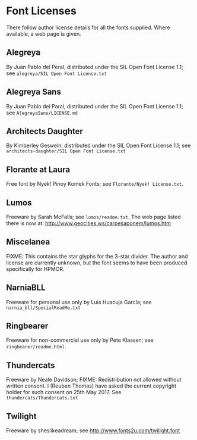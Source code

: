 # Font Licenses

There follow author license details for all the fonts supplied. Where available, a web page is given.

## Alegreya

By Juan Pablo del Peral, distributed under the SIL Open Font License 1.1; see `alegreya/SIL Open Font License.txt`

## Alegreya Sans

By Juan Pablo del Paral, distributed under the SIL Open Font License 1.1; see `AlegreyaSans/LICENSE.md`

## Architects Daughter

By Kimberley Gesweln, distributed under the SIL Open Font License 1.1; see `architects-daughter/SIL Open Font License.txt`

## Florante at Laura

Free font by Nyek! Pinoy Komek Fonts; see `Florante/Nyek! License.txt`.

## Lumos

Freeware by Sarah McFalls; see `lumos/readme.txt`. The web page listed there is now at: http://www.geocities.ws/carpesaponem/lumos.htm

## Miscelanea

FIXME: This contains the star glyphs for the 3-star divider. The author and license are currently unknown, but the font seems to have been produced specifically for HPMOR.

## NarniaBLL

Freeware for personal use only by Luis Huacuja García; see `narnia_bll/SpecialReadMe.txt`

## Ringbearer

Freeware for non-commercial use only by Pete Klassen; see `ringbearer/readme.html`. 

## Thundercats

Freeware by Neale Davidson; FIXME: Redistribution not allowed without written consent. I (Reuben Thomas) have asked the current copyright holder for such consent on 25th May 2017. See `thundercats/Thundercats.txt`

## Twilight

Freeware by sheslikeadream; see http://www.fonts2u.com/twilight.font
